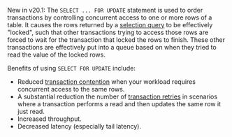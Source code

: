 <span class="version-tag">New in v20.1</span>: The `SELECT ... FOR UPDATE` statement is used to order transactions by controlling concurrent access to one or more rows of a table. It causes the rows returned by a [selection query][selection] to be effectively "locked", such that other transactions trying to access those rows are forced to wait for the transaction that locked the rows to finish. These other transactions are effectively put into a queue based on when they tried to read the value of the locked rows.

Benefits of using `SELECT FOR UPDATE` include:

- Reduced [transaction contention][transaction_contention] when your workload requires concurrent access to the same rows.
- A substantial reduction the number of [transaction retries][retries] in scenarios where a transaction performs a read and then updates the same row it just read.
- Increased throughput.
- Decreased latency (especially tail latency).

<!-- Reference Links -->

[transaction_contention]: performance-best-practices-overview.html#understanding-and-avoiding-transaction-contention
[retries]: transactions.html#transaction-retries
[select]: select-clause.html
[selection]: selection-queries.html
